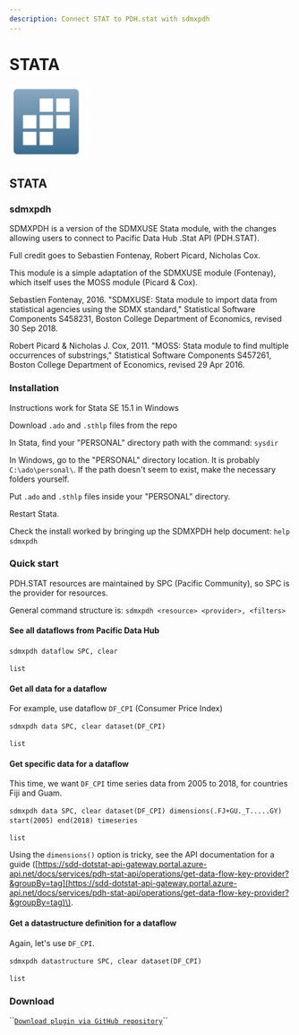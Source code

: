 ```yaml
---
description: Connect STAT to PDH.stat with sdmxpdh
---
```


# STATA

![](../../.gitbook/assets/image%20%2852%29.png)

## STATA

### sdmxpdh

SDMXPDH is a version of the SDMXUSE Stata module, with the changes allowing users to connect to Pacific Data Hub .Stat API \(PDH.STAT\).

Full credit goes to Sebastien Fontenay, Robert Picard, Nicholas Cox.

This module is a simple adaptation of the SDMXUSE module \(Fontenay\), which itself uses the MOSS module \(Picard & Cox\).

Sebastien Fontenay, 2016. "SDMXUSE: Stata module to import data from statistical agencies using the SDMX standard," Statistical Software Components S458231, Boston College Department of Economics, revised 30 Sep 2018.

Robert Picard & Nicholas J. Cox, 2011. "MOSS: Stata module to find multiple occurrences of substrings," Statistical Software Components S457261, Boston College Department of Economics, revised 29 Apr 2016.

### Installation

Instructions work for Stata SE 15.1 in Windows

Download `.ado` and `.sthlp` files from the repo

In Stata, find your "PERSONAL" directory path with the command: `sysdir`

In Windows, go to the "PERSONAL" directory location. It is probably `C:\ado\personal\`. If the path doesn't seem to exist, make the necessary folders yourself.

Put `.ado` and `.sthlp` files inside your "PERSONAL" directory.

Restart Stata.

Check the install worked by bringing up the SDMXPDH help document: `help sdmxpdh`

### Quick start

PDH.STAT resources are maintained by SPC \(Pacific Community\), so SPC is the provider for resources.

General command structure is: `sdmxpdh <resource> <provider>, <filters>`

#### See all dataflows from Pacific Data Hub

`sdmxpdh dataflow SPC, clear`

`list`

#### Get all data for a dataflow

For example, use dataflow `DF_CPI` \(Consumer Price Index\)

`sdmxpdh data SPC, clear dataset(DF_CPI)`

`list`

#### Get specific data for a dataflow

This time, we want `DF_CPI` time series data from 2005 to 2018, for countries Fiji and Guam.

`sdmxpdh data SPC, clear dataset(DF_CPI) dimensions(.FJ+GU._T.....GY) start(2005) end(2018) timeseries`

`list`

Using the `dimensions()` option is tricky, see the API documentation for a guide \([https://sdd-dotstat-api-gateway.portal.azure-api.net/docs/services/pdh-stat-api/operations/get-data-flow-key-provider?&groupBy=tag](https://sdd-dotstat-api-gateway.portal.azure-api.net/docs/services/pdh-stat-api/operations/get-data-flow-key-provider?&groupBy=tag)\).

#### Get a datastructure definition for a dataflow

Again, let's use `DF_CPI`.

`sdmxpdh datastructure SPC, clear dataset(DF_CPI)`

`list`

### Download

\`\`[`Download plugin via GitHub repository`](https://github.com/PacificCommunity/pdh-docs/tree/bbb8cfd074ce62a30a3afca8205b8618f9a53197/PacificCommunity/statasdmx/README.md#sdmxpdh)\`\`

